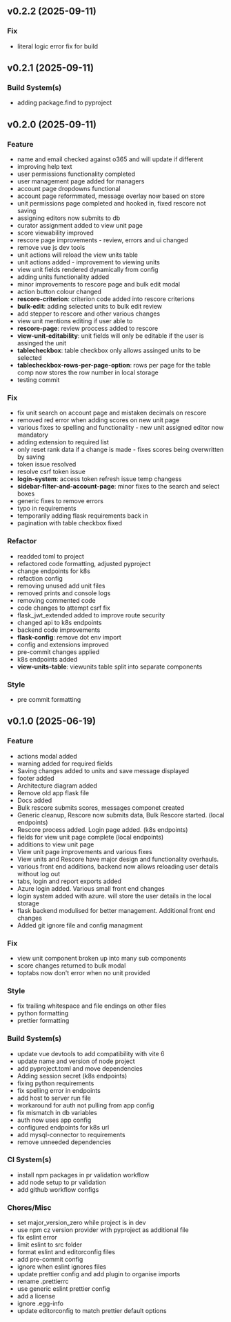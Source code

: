 ## v0.2.2 (2025-09-11)

### Fix

- literal logic error fix for build

## v0.2.1 (2025-09-11)

### Build System(s)

- adding package.find to pyproject

## v0.2.0 (2025-09-11)

### Feature

- name and email checked against o365 and will update if different
- improving help text
- user permissions functionality completed
- user management page added for managers
- account page dropdowns functional
- account page reformmated, message overlay now based on store
- unit permissions page completed and hooked in, fixed rescore not saving
- assigning editors now submits to db
- curator assignment added to view unit page
- score viewability improved
- rescore page improvements - review, errors and ui changed
- remove vue js dev tools
- unit actions will reload the view units table
- unit actions added - improvement to viewing units
- view unit fields rendered dynamically from config
- adding units functionality added
- minor improvements to rescore page and bulk edit modal
- action button colour changed
- **rescore-criterion**: criterion code added into rescore criterions
- **bulk-edit**: adding selected units to bulk edit review
- add stepper to rescore and other various changes
- view unit mentions editing if user able to
- **rescore-page**: review proccess added to rescore
- **view-unit-editability**: unit fields will only be editable if the user is assinged the unit
- **tablecheckbox**: table checkbox only allows assinged units to be selected
- **tablecheckbox-rows-per-page-option**: rows per page for the table comp now stores the row number in local storage
- testing commit

### Fix

- fix unit search on account page and mistaken decimals on rescore
- removed red error when adding scores on new unit page
- various fixes to spelling and functionality - new unit assigned editor now mandatory
- adding extension to required list
- only reset rank data if a change is made - fixes scores being overwritten by saving
- token issue resolved
- resolve csrf token issue
- **login-system**: access token refresh issue temp changess
- **sidebar-filter-and-account-page**: minor fixes to the search and select boxes
- generic fixes to remove errors
- typo in requirements
- temporarily adding flask requirements back in
- pagination with table checkbox fixed

### Refactor

- readded toml to project
- refactored code formatting, adjusted pyproject
- change endpoints for k8s
- refaction config
- removing unused add unit files
- removed prints and console logs
- removing commented code
- code changes to attempt csrf fix
- flask_jwt_extended added to improve route security
- changed api to k8s endpoints
- backend code improvements
- **flask-config**: remove dot env import
- config and extensions improved
- pre-commit changes applied
- k8s endpoints added
- **view-units-table**: viewunits table split into separate components

### Style

- pre commit formatting

## v0.1.0 (2025-06-19)

### Feature

- actions modal added
- warning added for required fields
- Saving changes added to units and save message displayed
- footer added
- Architecture diagram added
- Remove old app flask file
- Docs added
- Bulk rescore submits scores, messages componet created
- Generic cleanup, Rescore now submits data, Bulk Rescore started. (local endpoints)
- Rescore process added. Login page added. (k8s endpoints)
- fields for view unit page complete (local endpoints)
- additions to view unit page
- View unit page improvements and various fixes
- View units and Rescore have major design and functionality overhauls.
- various front end additions, backend now allows reloading user details without log out
- tabs, login and report exports added
- Azure login added. Various small front end changes
- login system added with azure. will store the user details in the local storage
- flask backend modulised for better management. Additional front end changes
- Added git ignore file and config managment

### Fix

- view unit component broken up into many sub components
- score changes returned to bulk modal
- toptabs now don't error when no unit provided

### Style

- fix trailing whitespace and file endings on other files
- python formatting
- prettier formatting

### Build System(s)

- update vue devtools to add compatibility with vite 6
- update name and version of node project
- add pyproject.toml and move dependencies
- Adding session secret (k8s endpoints)
- fixing python requirements
- fix spelling error in endpoints
- add host to server run file
- workaround for auth not pulling from app config
- fix mismatch in db variables
- auth now uses app config
- configured endpoints for k8s url
- add mysql-connector to requirements
- remove unneeded dependencies

### CI System(s)

- install npm packages in pr validation workflow
- add node setup to pr validation
- add github workflow configs

### Chores/Misc

- set major_version_zero while project is in dev
- use npm cz version provider with pyproject as additional file
- fix eslint error
- limit eslint to src folder
- format eslint and editorconfig files
- add pre-commit config
- ignore when eslint ignores files
- update prettier config and add plugin to organise imports
- rename .prettierrc
- use generic eslint prettier config
- add a license
- ignore .egg-info
- update editorconfig to match prettier default options

